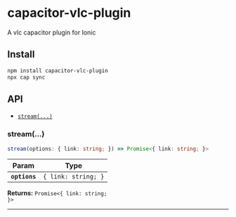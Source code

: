# capacitor-vlc-plugin

A vlc capacitor plugin for Ionic

## Install

```bash
npm install capacitor-vlc-plugin
npx cap sync
```

## API

<docgen-index>

- [`stream(...)`](#stream)

</docgen-index>

<docgen-api>
<!--Update the source file JSDoc comments and rerun docgen to update the docs below-->

### stream(...)

```typescript
stream(options: { link: string; }) => Promise<{ link: string; }>
```

| Param         | Type                           |
| ------------- | ------------------------------ |
| **`options`** | <code>{ link: string; }</code> |

**Returns:** <code>Promise&lt;{ link: string; }&gt;</code>

---

</docgen-api>
